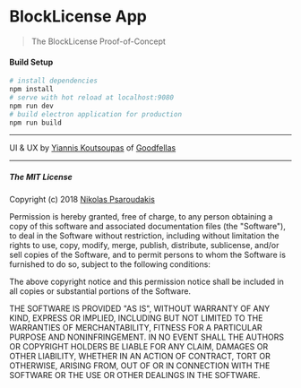 # BlockLicense App

> The BlockLicense Proof-of-Concept

#### Build Setup
``` bash
# install dependencies
npm install
# serve with hot reload at localhost:9080
npm run dev
# build electron application for production
npm run build
```
---
UI & UX by [Yiannis Koutsoupas](john@goodfellas.gr) of [Goodfellas](http://goodfellas.gr/)


---

##### The MIT License

Copyright (c) 2018 [Nikolas Psaroudakis](http://nikolaspsaroudakis.com)

Permission is hereby granted, free of charge, to any person obtaining a copy
of this software and associated documentation files (the "Software"), to deal
in the Software without restriction, including without limitation the rights
to use, copy, modify, merge, publish, distribute, sublicense, and/or sell
copies of the Software, and to permit persons to whom the Software is
furnished to do so, subject to the following conditions:

The above copyright notice and this permission notice shall be included in
all copies or substantial portions of the Software.

THE SOFTWARE IS PROVIDED "AS IS", WITHOUT WARRANTY OF ANY KIND, EXPRESS OR
IMPLIED, INCLUDING BUT NOT LIMITED TO THE WARRANTIES OF MERCHANTABILITY,
FITNESS FOR A PARTICULAR PURPOSE AND NONINFRINGEMENT. IN NO EVENT SHALL THE
AUTHORS OR COPYRIGHT HOLDERS BE LIABLE FOR ANY CLAIM, DAMAGES OR OTHER
LIABILITY, WHETHER IN AN ACTION OF CONTRACT, TORT OR OTHERWISE, ARISING FROM,
OUT OF OR IN CONNECTION WITH THE SOFTWARE OR THE USE OR OTHER DEALINGS IN
THE SOFTWARE.
